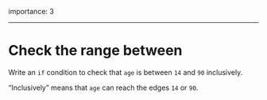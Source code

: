 importance: 3

------------------------------------------------------------------------

Check the range between
=======================

Write an `if` condition to check that `age` is between `14` and `90` inclusively.

“Inclusively” means that `age` can reach the edges `14` or `90`.
